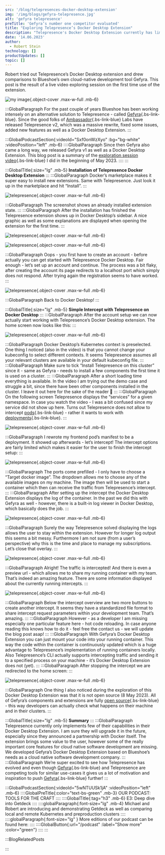 ```yaml
---
src: '/blog/telepresences-docker-desktop-extension'
img: '/img/blogs/gefyra-telepresence.jpg'
alt: 'gefyra telepresence'
preTitle: 'Gefyra’s number one competitor evaluated'
title: "Exploring Telepresence’s Docker Desktop Extension"
description: "Telepresence's Docker Desktop Extension currently has limited capabilities, but with their partnership with Docker, future upgrades are expected. Find out more!"
date: '14.06.2023'
author:
  - Robert Stein
technology: []
productUpdates: []
topic: []
---
```

Robert tried out Telepresence’s Docker Desktop extension and drew comparisons to Blueshoe’s own cloud-native development tool Gefyra. This post is the result of a live video exploring session on the first time use of the extension.
<!--more-->

![my image](/img/blogs/gefyra-telepresence.jpg){.object-cover .max-w-full .mb-6}


:::GlobalParagraph
For the past couple of years Blueshoe has been working intensely on an alternative solution to Telepresence - called [Gefyra](/products/){.bs-link-blue}. Since the good folks of [Ambassador](https://www.getambassador.io/){.bs-link-blue} Labs have released Telepresence v2, which was a massive rewrite, fixed some issues, added new features as well as a Docker Desktop Extension.
:::

:::GlobalPodcastSection{:videoId="Sxf0onWzXyo" :bg="bg-white" :videoPosition="left" .mb-6}
::::GlobalParagraph
Since then Gefyra also came a long way, we released Gefyra v1 as well as a Docker Desktop Extension. This blog post is a summary of the [exploration session video](https://www.youtube.com/watch?v=Sxf0onWzXyo){.bs-link-blue} I did in the beginning of May 2023.
::::
:::

:::GlobalTitle{:size="lg" .mb-5}
**Installation of Telepresence Docker Desktop Extension**
:::
:::GlobalParagraph
Docker’s marketplace makes it super easy to install new extensions. Same with Telepresence. Just look it up in the marketplace and hit “Install”.
:::

![telepresence](/img/blogs/telepresence.jpg){.object-cover .max-w-full .mb-6}

:::GlobalParagraph
The screenshot shows an already installed extension state.
:::
:::GlobalParagraph
After the installation has finished the Telepresence extension shows up in Docker Desktop’s sidebar. A nice graphic as well as some explanations are displayed when opening the extension for the first time.
:::

![telepresence](/img/blogs/telepresence-2.jpg){.object-cover .max-w-full .mb-6}

![telepresence](/img/blogs/telepresence-3.jpg){.object-cover .max-w-full .mb-6}

:::GlobalParagraph
Oops - you first have to create an account - before actually you can get started with Telepresence Docker Desktop. Fair enough - let’s set up an account and continue. The process was a bit flaky, after creating the account its page redirects to a localhost port which simply does not respond. After trying again the registration seems to have worked.
:::

![telepresence](/img/blogs/telepresence-4.jpg){.object-cover .max-w-full .mb-6}

:::GlobalParagraph
Back to Docker Desktop!
:::

:::GlobalTitle{:size="lg" .mb-5}
**Simple Intercept with Telepresence on Docker Desktop**
:::
:::GlobalParagraph
After the account setup we can now actually start working with Telepresence’s Docker Desktop extension. The home screen now looks like this:
:::

![telepresence](/img/blogs/telepresence-5.jpg){.object-cover .max-w-full .mb-6}

:::GlobalParagraph
Docker Desktop’s Kubernetes context is preselected. One thing I noticed (also in the video) is that you cannot change your kubeconfig to select different contexts. It seems Telepresence assumes all your relevant clusters are available in your default kubeconfig file.
:::
:::GlobalParagraph
Make sure to tick “Install Telepresence on this cluster” since it - same as Gefyra - needs to install a few components the first time it is used on a cluster.
:::
:::GlobalParagraph
After a short loading time everything is available. In the video I am trying out the demo case and struggle a bit, since there have been other components installed in the cluster. I leave it out here for the sake of the reader 🙂
:::
:::GlobalParagraph
On the following screen Telepresence displays the “services” for a given namespace. In case you watch the video - I was a bit confused since my service did not show up here. Turns out Telepresence does not allow to intercept [pods](https://kubernetes.io/de/docs/concepts/workloads/pods/){.bs-link-blue} - rather it wants to work with [deployments](https://kubernetes.io/docs/concepts/workloads/controllers/deployment/){.bs-link-blue}.
:::

![telepresence](/img/blogs/telepresence-6.jpg){.object-cover .max-w-full .mb-6}

:::GlobalParagraph
I rewrote my frontend pod’s manifest to be a deployment. It showed up afterwards - let’s intercept! The intercept options are fairly limited which makes it easier for the user to finish the intercept setup:
:::

![telepresence](/img/blogs/telepresence-7.jpg){.object-cover .max-w-full .mb-6}

:::GlobalParagraph
The ports come prefilled - I only have to choose a “Target docker image”. The dropdown allows me to choose any of the available images on my machine. The image then will be used to start a container which then can receive the traffic from Telepresence’s intercept.
:::
:::GlobalParagraph
After setting up the intercept the Docker Desktop Extension displays the log of the container. In the past we did this with Gefyra as well - however, there is a built-in log viewer in Docker Desktop, which basically does the job.
:::

![telepresence](/img/blogs/telepresence-8.jpg){.object-cover .max-w-full .mb-6}

:::GlobalParagraph
Surely the way Telepresence solved displaying the logs allows the user to stay within the extension. However for longer log output this seems a bit messy. Furthermore I am not sure (from a user’s perspective) why this is the time and place to manage my subscriptions. Let’s close that overlay.
:::

![telepresence](/img/blogs/telepresence-9.jpg){.object-cover .max-w-full .mb-6}

:::GlobalParagraph
Alright! The traffic is intercepted! And there is even a preview url - which allows me to share my running container with my team. That’s indeed an amazing feature. There are some information displayed about the currently running intercepts.
:::

![telepresence](/img/blogs/telepresence-10.jpg){.object-cover .max-w-full .mb-6}

:::GlobalParagraph
Below the intercept overview are two more buttons to create another intercept. It seems they have a standardized file format to share intercept request parameters within your development team. That’s amazing.
:::
:::GlobalParagraph
However - as a developer I am missing especially one particular feature here - hot code reloading. In case anyone reading this knows how to do it - feel free the contact us - we will update the blog post asap!
:::
:::GlobalParagraph
With Gefyra’s Docker Desktop Extension you can just mount your code into your running container. This way the code within the container is continuously updated which is a huge advantage to Telepresence’s implementation of running containers locally. Also Telepresence’s CLI actually supports intercepting traffic and sending it to a specified process on your machine - it’s Docker Desktop Extension does not (yet).
:::
:::GlobalParagraph
After stopping the intercept we are redirected to the home screen:
:::

![telepresence](/img/blogs/telepresence-11.jpg){.object-cover .max-w-full .mb-6}

:::GlobalParagraph
One thing I also noticed during the exploration of this Docker Desktop Extension was that it is not open source (8 May 2023). All of Gefyra’s components and extensions are fully [open source](https://github.com/gefyrahq/){.bs-link-blue} - this way developers can actually check what happens on their machine and in their clusters.
:::

:::GlobalTitle{:size="lg" .mb-5}
**Summary**
:::
:::GlobalParagraph
Telepresence currently only implements few of their capabilities in their Docker Desktop Extension. I am sure they will upgrade it in the future, especially since they announced a partnership with Docker itself. The extension brings some value to the user, however some of the really important core features for cloud native software development are missing. We developed Gefyra’s Docker Desktop Extension based on Blueshoe’s needs as a cloud native software development company.
:::
:::GlobalParagraph
We’re super excited to see how Telepresence has evolved and even though [Gefyra](/products/){.bs-link-blue} and Telepresence are competing tools for similar use-cases it gives us a lot of motivation and inspiration to push [Gefyra](/products/){.bs-link-blue} further!
:::

:::GlobalPodcastSection{:videoId="5wNTUUSk1jA" :videoPosition="left" .mb-6}
::::GlobalPreTitle{:color="text-bs-green" .mb-3}
OUR PODCAST: TOOLS FOR THE CRAFT
::::
::::GlobalTitle{:tag="h3" .mb-6}
E3: Deep dive into Getdeck
::::
::::globalParagraph{:font-size="lg" .mb-4}
Michael and Robert are introducing and demonstrating Getdeck as well as comparing local and remote Kubernetes and preproduction clusters
::::
::::globalParagraph{:font-size="lg" }
More editions of our podcast can be found here:
::::
::::GlobalButton{:url="/podcast" :label="Show more" :color="green"}
::::
:::

:::BlogRelatedPosts

:::
